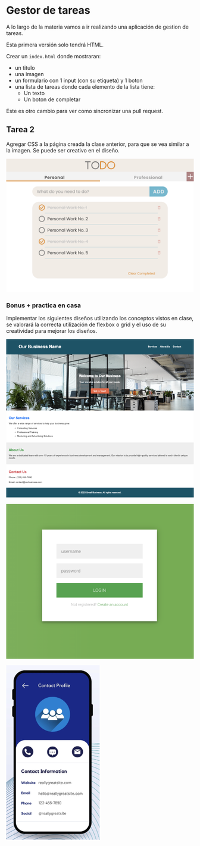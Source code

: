 # Gestor de tareas

A lo largo de la materia vamos a ir realizando una aplicación de gestion de tareas.

Esta primera versión solo tendrá HTML.

Crear un `index.html` donde mostraran:
  * un titulo
  * una imagen
  * un formulario con 1 input (con su etiqueta) y 1 boton
  * una lista de tareas donde cada elemento de la lista tiene:
    * Un texto
    * Un boton de completar
   
Este es otro cambio para ver como sincronizar una pull request. 

## Tarea 2


Agregar CSS a la página creada la clase anterior, para que se vea similar a la imagen.
Se puede ser creativo en el diseño.

![Diseño](./img/todo.png)

### Bonus + practica en casa

Implementar los siguientes diseños utilizando los conceptos vistos en clase, se valorará la correcta utilización de flexbox o grid y el uso de su creatividad para mejorar los diseños.

![Diseño](./img/random-business.png)

![Diseño](./img/login.png)

![Diseño](./img/mobile.png)